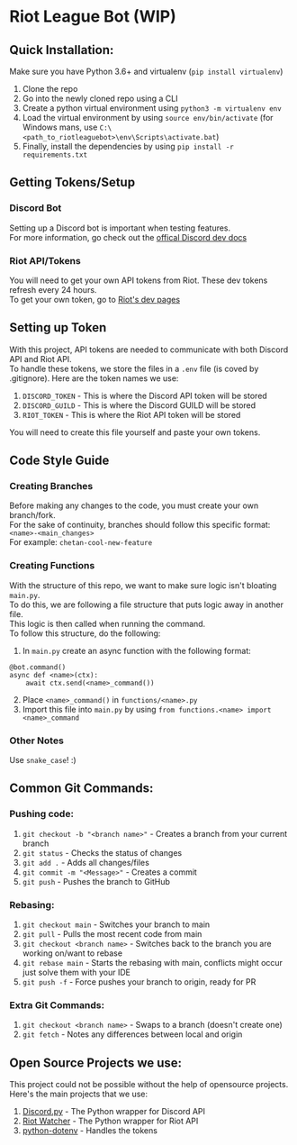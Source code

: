 # Riot League Bot (WIP)

## **Quick Installation:**
Make sure you have Python 3.6+ and virtualenv (`pip install virtualenv`)
1. Clone the repo 
2. Go into the newly cloned repo using a CLI
3. Create a python virtual environment using `python3 -m virtualenv env`
4. Load the virtual environment by using `source env/bin/activate` (for Windows mans, use `C:\<path_to_riotleaguebot>\env\Scripts\activate.bat`)
5. Finally, install the dependencies by using `pip install -r requirements.txt`

## **Getting Tokens/Setup**

### **Discord Bot**

Setting up a Discord bot is important when testing features.  
For more information, go check out the [offical Discord dev docs](https://discord.com/developers/docs/intro)

### **Riot API/Tokens**

You will need to get your own API tokens from Riot. These dev tokens refresh every 24 hours.  
To get your own token, go to [Riot's dev pages](https://developer.riotgames.com/)


## **Setting up Token**
With this project, API tokens are needed to communicate with both Discord API and Riot API.  
To handle these tokens, we store the files in a `.env` file (is coved by .gitignore).
Here are the token names we use: 
1. `DISCORD_TOKEN` - This is where the Discord API token will be stored
2. `DISCORD_GUILD` - This is where the Discord GUILD will be stored
3. `RIOT_TOKEN` - This is where the Riot API token will be stored  

You will need to create this file yourself and paste your own tokens.


## **Code Style Guide**

### **Creating Branches**
Before making any changes to the code, you must create your own branch/fork.  
For the sake of continuity, branches should follow this specific format: `<name>-<main_changes>`  
For example: `chetan-cool-new-feature`
### **Creating Functions**
With the structure of this repo, we want to make sure logic isn't bloating `main.py`.  
To do this, we are following a file structure that puts logic away in another file.  
This logic is then called when running the command.  
To follow this structure, do the following:
1. In `main.py` create an async function with the following format:
``` 
@bot.command()
async def <name>(ctx):
    await ctx.send(<name>_command())
```
2. Place `<name>_command()` in `functions/<name>.py`
3. Import this file into `main.py` by using `from functions.<name> import <name>_command`

### **Other Notes**
Use `snake_case`! :) 


## **Common Git Commands:**

### **Pushing code:**
1. `git checkout -b "<branch name>"` - Creates a branch from your current branch
2. `git status` - Checks the status of changes
3. `git add .` - Adds all changes/files
4. `git commit -m "<Message>"` - Creates a commit 
5. `git push` - Pushes the branch to GitHub

### **Rebasing:**
1. `git checkout main` - Switches your branch to main
2. `git pull` - Pulls the most recent code from main
3. `git checkout <branch name>` - Switches back to the branch you are working on/want to rebase
4. `git rebase main` - Starts the rebasing with main, conflicts might occur just solve them with your IDE
5. `git push -f` - Force pushes your branch to origin, ready for PR

### **Extra Git Commands:**
1. `git checkout <branch name>` - Swaps to a branch (doesn't create one)
2. `git fetch` - Notes any differences between local and origin

## **Open Source Projects we use:**
This project could not be possible without the help of opensource projects.  
Here's the main projects that we use:
1. [Discord.py](https://github.com/Rapptz/discord.py) - The Python wrapper for Discord API
2. [Riot Watcher](https://github.com/pseudonym117/Riot-Watcher) - The Python wrapper for Riot API
3. [python-dotenv](https://github.com/theskumar/python-dotenv) - Handles the tokens
